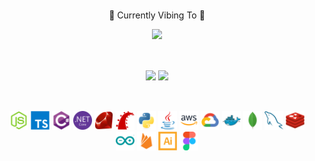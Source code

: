 

<!--
**JinBean/JinBean** is a ✨ _special_ ✨ repository because its `README.md` (this file) appears on your GitHub profile.

Here are some ideas to get you started:

- 🔭 I’m currently working on ...
- 🌱 I’m currently learning ...
- 👯 I’m looking to collaborate on ...
- 🤔 I’m looking for help with ...
- 💬 Ask me about ...
- 📫 How to reach me: ...
- 😄 Pronouns: ...
- ⚡ Fun fact: ...
-->

<div align="center">
  <h2></h2>
  </br>
  <p>🎵 Currently Vibing To 🎵</p>
  <picture>
    <img height=120 src="https://novatorem-a09y08ca4-jinbean.vercel.app/api/spotify/?background_color=242533&border_color=ffffff"/>
  </picture>
</div>


<div align="center">
  <h2></h2>
  </br>
  <picture float="left">
    <img height="180" src="https://github-readme-stats.vercel.app/api/top-langs/?username=JinBean&theme=radical&count_private=true&langs_count=8&layout=compact&hide=c%2B%2B,SCSS,Tcl,CSS,HTML,Powershell&exclude_repo=Unity-Bluetooth-IOS"/>
  </picture>
  <picture float="right">
    <img height="180" src="https://github-readme-stats.vercel.app/api?username=JinBean&theme=radical&show_icons=true&include_all_commits=true&count_private=true&custom_title=Github%20Stats" />
  </picture>
</div>

</br>




<h2></h2>
<p align="center">
<picture>
  <img src="https://raw.githubusercontent.com/devicons/devicon/master/icons/nodejs/nodejs-original.svg" alt="angular-js" width="30" height="30" />
</picture>
<picture>
  <img src="https://raw.githubusercontent.com/devicons/devicon/master/icons/typescript/typescript-original.svg" alt="typescript" width="30" height="30" />
</picture>
<picture>
  <img src="https://raw.githubusercontent.com/devicons/devicon/master/icons/csharp/csharp-original.svg" alt="bootstrap" width="30" height="30" />
</picture>
<picture>
  <img src="https://raw.githubusercontent.com/devicons/devicon/master/icons/dotnetcore/dotnetcore-original.svg" alt=".NET" width="30" height="30" />
</picture>
<picture>
  <img src="https://raw.githubusercontent.com/devicons/devicon/master/icons/ruby/ruby-original.svg" alt="travis" width="30" height="30" />
</picture>
<picture>
  <img src="https://raw.githubusercontent.com/devicons/devicon/master/icons/rails/rails-plain.svg" alt="travis" width="30" height="30" />
</picture>
<picture>
  <img src="https://raw.githubusercontent.com/devicons/devicon/master/icons/python/python-original.svg" alt="python" width="30" height="30" />
</picture>
<picture>
  <img src="https://raw.githubusercontent.com/devicons/devicon/master/icons/java/java-original.svg" alt="java" width="30" height="30" />
</picture>
<picture>
  <img src="https://raw.githubusercontent.com/github/explore/80688e429a7d4ef2fca1e82350fe8e3517d3494d/topics/aws/aws.png" alt="aws" width="30" height="30" />
</picture>
<picture>
  <img src="https://raw.githubusercontent.com/devicons/devicon/master/icons/googlecloud/googlecloud-original.svg" alt="Docker" width="30" height="30" />
</picture>
<picture>
  <img src="https://raw.githubusercontent.com/devicons/devicon/master/icons/docker/docker-original.svg" alt="Docker" width="30" height="30" />
</picture>
<picture>
  <img src="https://raw.githubusercontent.com/devicons/devicon/master/icons/mongodb/mongodb-original.svg" alt="mongodb" width="30" height="30" />
</picture>
<picture>
  <img src="https://raw.githubusercontent.com/devicons/devicon/master/icons/mysql/mysql-original.svg" alt="mysql" width="30" height="30" />
</picture>
<picture>
  <img src="https://raw.githubusercontent.com/devicons/devicon/master/icons/redis/redis-original.svg" alt="redis" width="30" height="30" />
</picture>
<picture>
  <img src="https://raw.githubusercontent.com/devicons/devicon/master/icons/arduino/arduino-original.svg" alt="vue" width="30" height="30" />
</picture>
<picture>
  <img src="https://raw.githubusercontent.com/devicons/devicon/master/icons/firebase/firebase-plain.svg" alt="vue" width="30" height="30" />
</picture>
<picture>
  <img src="https://raw.githubusercontent.com/devicons/devicon/master/icons/illustrator/illustrator-line.svg" alt="heroku" width="30" height="30" />
</picture>
<picture>
  <img src="https://raw.githubusercontent.com/devicons/devicon/master/icons/figma/figma-original.svg" alt="travis" width="30" height="30" />
</picture>
</p>
